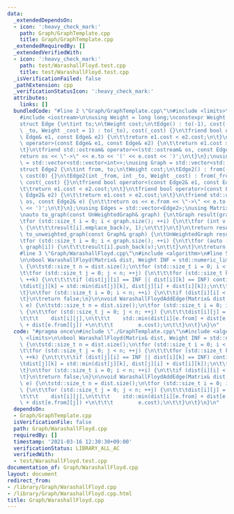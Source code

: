 ```yaml
---
data:
  _extendedDependsOn:
  - icon: ':heavy_check_mark:'
    path: Graph/GraphTemplate.cpp
    title: Graph/GraphTemplate.cpp
  _extendedRequiredBy: []
  _extendedVerifiedWith:
  - icon: ':heavy_check_mark:'
    path: test/WarashallFloyd.test.cpp
    title: test/WarashallFloyd.test.cpp
  _isVerificationFailed: false
  _pathExtension: cpp
  _verificationStatusIcon: ':heavy_check_mark:'
  attributes:
    links: []
  bundledCode: "#line 2 \"Graph/GraphTemplate.cpp\"\n#include <limits>\n#include <vector>\n\
    #include <iostream>\n\nusing Weight = long long;\nconstexpr Weight INF = std::numeric_limits<Weight>::max();\n\
    struct Edge {\n\tint to;\n\tWeight cost;\n\tEdge() : to(-1), cost(-1) {}\n\tEdge(int\
    \ _to, Weight _cost = 1) : to(_to), cost(_cost) {}\n\tfriend bool operator<(const\
    \ Edge& e1, const Edge& e2) {\n\t\treturn e1.cost < e2.cost;\n\t}\n\tfriend bool\
    \ operator>(const Edge& e1, const Edge& e2) {\n\t\treturn e1.cost > e2.cost;\n\
    \t}\n\tfriend std::ostream& operator<<(std::ostream& os, const Edge& e) {\n\t\t\
    return os << \"->\" << e.to << '(' << e.cost << ')';\n\t}\n};\nusing UnWeightedGraph\
    \ = std::vector<std::vector<int>>;\nusing Graph = std::vector<std::vector<Edge>>;\n\
    struct Edge2 {\n\tint from, to;\n\tWeight cost;\n\tEdge2() : from(-1), to(-1),\
    \ cost(0) {}\n\tEdge2(int _from, int _to, Weight _cost) : from(_from), to(_to),\
    \ cost(_cost) {}\n\tfriend bool operator<(const Edge2& e1, const Edge2& e2) {\n\
    \t\treturn e1.cost < e2.cost;\n\t}\n\tfriend bool operator>(const Edge2& e1, const\
    \ Edge2& e2) {\n\t\treturn e1.cost > e2.cost;\n\t}\n\tfriend std::ostream& operator<<(std::ostream&\
    \ os, const Edge2& e) {\n\t\treturn os << e.from << \"->\" << e.to << '(' << e.cost\
    \ << ')';\n\t}\n};\nusing Edges = std::vector<Edge2>;\nusing Matrix = std::vector<std::vector<Weight>>;\n\
    \nauto to_graph(const UnWeightedGraph& graph) {\n\tGraph result(graph.size());\n\
    \tfor (std::size_t i = 0; i < graph.size(); ++i) {\n\t\tfor (int v : graph[i])\
    \ {\n\t\t\tresult[i].emplace_back(v, 1);\n\t\t}\n\t}\n\treturn result;\n}\nauto\
    \ to_unweighted_graph(const Graph& graph) {\n\tUnWeightedGraph result(graph.size());\n\
    \tfor (std::size_t i = 0; i < graph.size(); ++i) {\n\t\tfor (auto [v, cost] :\
    \ graph[i]) {\n\t\t\tresult[i].push_back(v);\n\t\t}\n\t}\n\treturn result;\n}\n\
    #line 3 \"Graph/WarashallFloyd.cpp\"\n#include <algorithm>\n#line 5 \"Graph/WarashallFloyd.cpp\"\
    \n\nbool WarashallFloyd(Matrix& dist, Weight INF = std::numeric_limits<Weight>::max())\
    \ {\n\tstd::size_t n = dist.size();\n\tfor (std::size_t i = 0; i < n; ++i) {\n\
    \t\tfor (std::size_t j = 0; j < n; ++j) {\n\t\t\tfor (std::size_t k = 0; k < n;\
    \ ++k) {\n\t\t\t\tif (dist[j][i] == INF || dist[i][k] == INF) continue;\n\t\t\t\
    \tdist[j][k] = std::min(dist[j][k], dist[j][i] + dist[i][k]);\n\t\t\t}\n\t\t}\n\
    \t}\n\tfor (std::size_t i = 0; i < n; ++i) {\n\t\tif (dist[i][i] < 0) return true;\n\
    \t}\n\treturn false;\n}\n\nvoid WarashallFloydAddEdge(Matrix& dist, const Edge2&\
    \ e) {\n\tstd::size_t n = dist.size();\n\tfor (std::size_t i = 0; i < n; ++i)\
    \ {\n\t\tfor (std::size_t j = 0; j < n; ++j) {\n\t\t\tdist[i][j] = std::min(\n\
    \t\t\t    dist[i][j],\n\t\t\t    std::min(dist[i][e.from] + dist[e.to][j], dist[i][e.to]\
    \ + dist[e.from][j]) +\n\t\t\t        e.cost);\n\t\t}\n\t}\n}\n"
  code: "#pragma once\n#include \"./GraphTemplate.cpp\"\n#include <algorithm>\n#include\
    \ <limits>\n\nbool WarashallFloyd(Matrix& dist, Weight INF = std::numeric_limits<Weight>::max())\
    \ {\n\tstd::size_t n = dist.size();\n\tfor (std::size_t i = 0; i < n; ++i) {\n\
    \t\tfor (std::size_t j = 0; j < n; ++j) {\n\t\t\tfor (std::size_t k = 0; k < n;\
    \ ++k) {\n\t\t\t\tif (dist[j][i] == INF || dist[i][k] == INF) continue;\n\t\t\t\
    \tdist[j][k] = std::min(dist[j][k], dist[j][i] + dist[i][k]);\n\t\t\t}\n\t\t}\n\
    \t}\n\tfor (std::size_t i = 0; i < n; ++i) {\n\t\tif (dist[i][i] < 0) return true;\n\
    \t}\n\treturn false;\n}\n\nvoid WarashallFloydAddEdge(Matrix& dist, const Edge2&\
    \ e) {\n\tstd::size_t n = dist.size();\n\tfor (std::size_t i = 0; i < n; ++i)\
    \ {\n\t\tfor (std::size_t j = 0; j < n; ++j) {\n\t\t\tdist[i][j] = std::min(\n\
    \t\t\t    dist[i][j],\n\t\t\t    std::min(dist[i][e.from] + dist[e.to][j], dist[i][e.to]\
    \ + dist[e.from][j]) +\n\t\t\t        e.cost);\n\t\t}\n\t}\n}\n"
  dependsOn:
  - Graph/GraphTemplate.cpp
  isVerificationFile: false
  path: Graph/WarashallFloyd.cpp
  requiredBy: []
  timestamp: '2021-03-16 12:30:30+09:00'
  verificationStatus: LIBRARY_ALL_AC
  verifiedWith:
  - test/WarashallFloyd.test.cpp
documentation_of: Graph/WarashallFloyd.cpp
layout: document
redirect_from:
- /library/Graph/WarashallFloyd.cpp
- /library/Graph/WarashallFloyd.cpp.html
title: Graph/WarashallFloyd.cpp
---
```


